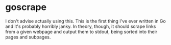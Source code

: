 # goscrape
I don't advise actually using this. This is the first thing I've ever written in Go and it's probably horribly janky. In theory, though, it should scrape links from a given webpage and output them to stdout, being sorted into their pages and subpages.